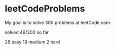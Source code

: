# leetCodeProblems
My goal is to solve 300 problems at leetCode.com

solved 49/300 so far

28 easy
19 medium
2 hard
